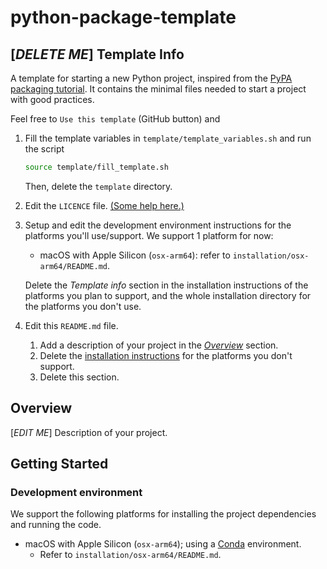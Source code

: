 # python-package-template

## [_DELETE ME_] Template Info

A template for starting a new Python project, inspired from the
[PyPA packaging tutorial](https://packaging.python.org/en/latest/tutorials/packaging-projects/).
It contains the minimal files needed to start a project with good practices.

Feel free to `Use this template` (GitHub button) and

1. Fill the template variables in `template/template_variables.sh` and run the script
   ```bash
   source template/fill_template.sh
   ```
   Then, delete the `template` directory.
2. Edit the `LICENCE`
   file. [(Some help here.)](https://docs.github.com/en/repositories/managing-your-repositorys-settings-and-features/customizing-your-repository/licensing-a-repository)
3. Setup and edit the development environment instructions for the platforms you'll use/support.
   We support 1 platform for now:
    - macOS with Apple Silicon (`osx-arm64`): refer to `installation/osx-arm64/README.md`.

   Delete the _Template info_ section in the installation instructions of the platforms you plan to support, and the
   whole installation directory for the platforms you don't use.
4. Edit this `README.md` file.
    1. Add a description of your project in the [_Overview_](#overview) section.
    2. Delete the [installation instructions](#development-environment) for the platforms you don't support.
    3. Delete this section.

## Overview

[_EDIT ME_] Description of your project.

## Getting Started

### Development environment

We support the following platforms for installing the project dependencies and running the code.

* macOS with Apple Silicon (`osx-arm64`); using a [Conda](https://docs.conda.io/en/latest/) environment.
    - Refer to `installation/osx-arm64/README.md`.
